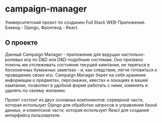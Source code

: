 # campaign-manager
Университетский проект по созданию Full Stack WEB-Приложения. Бэкенд - Django, Фронтенд - React.

## О проекте
Данный Campaign Manager - приложение для ведущих настольно-ролевых игр по D&D или D&D-подобным системам. Оно призвано помочь им отслеживать состояние текущей кампании, не теряться в бесконечных бумажных заметках - и, как следствие, легче готовиться к проведению своих игр.
Campaign Manager берет на себя хранение информации о предметах, персонажах, квестах и локациях в вашей кампании, позволяет в удобной форме работать с ними, изменять и удалять по своему желанию.

Проект состоит из двух основных компонентов: серверной части, которая использует Django для обработки запросов и управления базой данных, и клиентской части, которая использует React для создания интерфейса пользователя.
